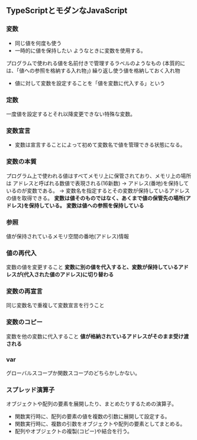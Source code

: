 ## TypeScriptとモダンなJavaScript

### 変数
- 同じ値を何度も使う
- 一時的に値を保持したい
ようなときに変数を使用する。

プログラムで使われる値を名前付きで管理するラベルのようなもの
(本質的には、「値への参照を格納する入れ物」)
繰り返し使う値を格納しておく入れ物

* 値に対して変数を設定することを「値を変数に代入する」という

### 定数
一度値を設定するとそれ以降変更できない特殊な変数。

### 変数宣言
* 変数は宣言することによって初めて変数名で値を管理できる状態になる。

### 変数の本質
プログラム上で使われる値はすべてメモリ上に保管されており、メモリ上の場所は
アドレスと呼ばれる数値で表現される(16新数)
→ アドレス(番地)を保持しているのが変数である。
→ 変数名を指定するとその変数が保持しているアドレスの値を取得できる。
**変数は値そのものではなく、あくまで値の保管先の場所(アドレス)を保持している。**
**変数は値への参照を保持している**

### 参照
値が保持されているメモリ空間の番地(アドレス)情報

### 値の再代入
変数の値を変更すること
**変数に別の値を代入すると、変数が保持しているアドレスが(代入された値のアドレス)に切り替わる**

### 変数の再宣言
同じ変数名で重複して変数宣言を行うこと

### 変数のコピー
変数を他の変数に代入すること
**値が格納されているアドレスがそのまま受け渡される**

### var
グローバルスコープか関数スコープのどちらかしかない。

### スプレッド演算子
オブジェクトや配列の要素を展開したり、まとめたりするための演算子。
- 関数実行時に、配列の要素の値を複数の引数に展開して設定する。
- 関数実行時に、複数の引数をオブジェクトや配列の要素としてまとめる。
- 配列やオブジェクトの複製(コピー)や結合を行う。



